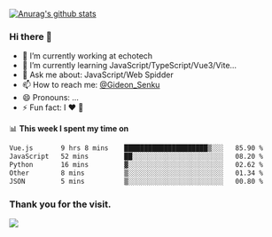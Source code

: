 [![Anurag's github stats](https://github-readme-stats.vercel.app/api?username=gideonsenku)](https://github.com/anuraghazra/github-readme-stats)
### Hi there 👋
- 🔭 I’m currently working at echotech
- 🌱 I’m currently learning JavaScript/TypeScript/Vue3/Vite...
- 💬 Ask me about: JavaScript/Web Spidder 
- 📫 How to reach me: [@Gideon_Senku](https://t.me/Gideon_Senku)
- 😄 Pronouns: ...
- ⚡ Fun fact: I ❤️ 🎵

📊 **This week I spent my time on**
<!--START_SECTION:waka-->

```txt
Vue.js       9 hrs 8 mins    █████████████████████▒░░░   85.90 %
JavaScript   52 mins         ██░░░░░░░░░░░░░░░░░░░░░░░   08.20 %
Python       16 mins         ▓░░░░░░░░░░░░░░░░░░░░░░░░   02.62 %
Other        8 mins          ▒░░░░░░░░░░░░░░░░░░░░░░░░   01.34 %
JSON         5 mins          ▒░░░░░░░░░░░░░░░░░░░░░░░░   00.80 %
```

<!--END_SECTION:waka-->


### Thank you for the visit.
![](http://profile-counter.glitch.me/gideonsenku/count.svg)
<!--
**GideonSenku/GideonSenku** is a ✨ _special_ ✨ repository because its `README.md` (this file) appears on your GitHub profile.

Here are some ideas to get you started:

- 🔭 I’m currently working on ...
- 🌱 I’m currently learning ...
- 👯 I’m looking to collaborate on ...
- 🤔 I’m looking for help with ...
- 💬 Ask me about ...
- 📫 How to reach me: ...
- 😄 Pronouns: ...
- ⚡ Fun fact: ...
-->
